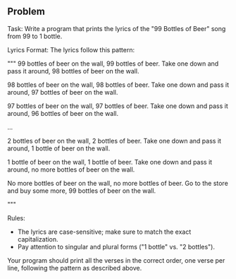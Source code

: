 ## Problem
Task:
Write a program that prints the lyrics of the "99 Bottles of Beer" song from 99 to 1 bottle.

Lyrics Format:
The lyrics follow this pattern:

"""
99 bottles of beer on the wall, 99 bottles of beer.
Take one down and pass it around, 98 bottles of beer on the wall.

98 bottles of beer on the wall, 98 bottles of beer.
Take one down and pass it around, 97 bottles of beer on the wall.

97 bottles of beer on the wall, 97 bottles of beer.
Take one down and pass it around, 96 bottles of beer on the wall.

...

2 bottles of beer on the wall, 2 bottles of beer.
Take one down and pass it around, 1 bottle of beer on the wall.

1 bottle of beer on the wall, 1 bottle of beer.
Take one down and pass it around, no more bottles of beer on the wall.

No more bottles of beer on the wall, no more bottles of beer.
Go to the store and buy some more, 99 bottles of beer on the wall.

"""




Rules:

- The lyrics are case-sensitive; make sure to match the exact capitalization.
- Pay attention to singular and plural forms ("1 bottle" vs. "2 bottles").

Your program should print all the verses in the correct order, one verse per line, following the pattern as described above.
